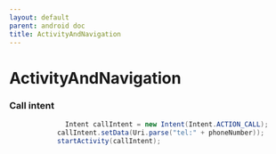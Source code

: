 ```yaml
---
layout: default
parent: android doc
title: ActivityAndNavigation
---
```

# ActivityAndNavigation
### Call intent
```java 
              Intent callIntent = new Intent(Intent.ACTION_CALL);
            callIntent.setData(Uri.parse("tel:" + phoneNumber));
            startActivity(callIntent);

```

